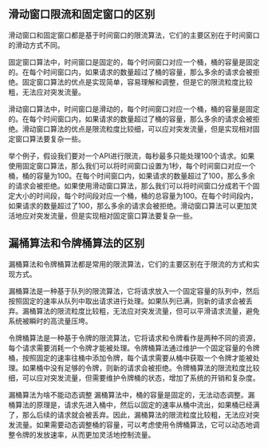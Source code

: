 ## 滑动窗口限流和固定窗口的区别
滑动窗口和固定窗口都是基于时间窗口的限流算法，它们的主要区别在于时间窗口的滑动方式不同。

固定窗口算法中，时间窗口是固定的，每个时间窗口对应一个桶，桶的容量是固定的。在每个时间窗口内，如果请求的数量超过了桶的容量，那么多余的请求会被拒绝。固定窗口算法的优点是实现简单，容易理解和调整，但是它的限流粒度比较粗，无法应对突发流量。

滑动窗口算法中，时间窗口是滑动的，每个时间窗口对应一个桶，桶的容量是固定的。在每个时间窗口内，如果请求的数量超过了桶的容量，那么多余的请求会被拒绝。滑动窗口算法的优点是限流粒度比较细，可以应对突发流量，但是实现相对固定窗口算法要复杂一些。

举个例子，假设我们要对一个API进行限流，每秒最多只能处理100个请求。如果使用固定窗口算法，那么我们可以将时间窗口设置为1秒，每个时间窗口对应一个桶，桶的容量为100。在每个时间窗口内，如果请求的数量超过了100，那么多余的请求会被拒绝。如果使用滑动窗口算法，那么我们可以将时间窗口分成若干个固定大小的时间段，每个时间段对应一个桶，桶的总容量为100。在每个时间段内，如果请求的数量超过了100，那么多余的请求会被拒绝。滑动窗口算法可以更加灵活地应对突发流量，但是实现相对固定窗口算法要复杂一些。

## 漏桶算法和令牌桶算法的区别
漏桶算法和令牌桶算法都是常用的限流算法，它们的主要区别在于限流的方式和实现方式。

漏桶算法是一种基于队列的限流算法，它将请求放入一个固定容量的队列中，然后按照固定的速率从队列中取出请求进行处理。如果队列已满，则新的请求会被丢弃。漏桶算法的限流粒度比较粗，无法应对突发流量，但可以平滑请求流量，避免系统被瞬时的高流量压垮。

令牌桶算法是一种基于令牌的限流算法，它将请求和令牌看作是两种不同的资源，每个请求需要消耗一个令牌才能被处理。令牌桶算法通过维护一个固定容量的令牌桶，按照固定的速率往桶中添加令牌，每个请求需要从桶中获取一个令牌才能被处理。如果桶中没有足够的令牌，则新的请求会被拒绝。令牌桶算法的限流粒度比较细，可以应对突发流量，但需要维护令牌桶的状态，增加了系统的开销和复杂度。

漏桶算法为啥不能动态调整
漏桶算法中，桶的容量是固定的，无法动态调整。漏桶算法的原理是，请求先进入桶中，然后以固定的速率从桶中流出，如果桶已经满了，那么后续的请求就会被丢弃。因此，漏桶算法的限流粒度比较粗，无法应对突发流量。如果需要动态调整桶的容量，可以考虑使用令牌桶算法，它可以动态地调整令牌的发放速率，从而更加灵活地控制流量。